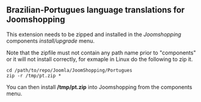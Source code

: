 ## Brazilian-Portugues language translations for Joomshopping

This extension needs to be zipped and installed in the _Joomshopping_ components _install/upgrade_ menu.

Note that the zipfile must not contain any path name prior to "components" or it will not install correctly, for exmaple in Linux do the following to zip it.
```
cd /path/to/repo/Joomla/JoomShopping/Portugues
zip -r /tmp/pt.zip *
```

You can then install __/tmp/pt.zip__ into Joomshopping from the components menu.

